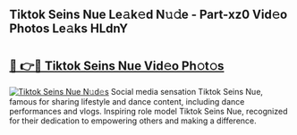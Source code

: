 ## Tiktok Seins Nue Le𝚊k𝚎d N𝚞𝚍e - Part-xz0 Vid𝚎o Photos Le𝚊ks HLdnY

# <h2><a href="http://fb8v5jx.evod.top/?m=Tiktok+Seins+Nue">🔗 👉🔴 Tiktok Seins Nue Vid𝚎o Ph𝚘t𝚘s</a></h2>

[![Tiktok Seins Nue N𝚞d𝚎s](https://i.imgur.com/8V9OHl7.gif)](http://fb8v5jx.evod.top/?m=Tiktok+Seins+Nue)
Social media sensation Tiktok Seins Nue, famous for sharing lifestyle and dance content, including dance performances and vlogs. Inspiring role model Tiktok Seins Nue, recognized for their dedication to empowering others and making a difference. 
